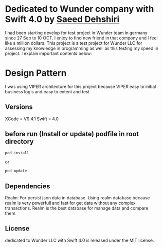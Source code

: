 # Dedicated to Wunder company with Swift 4.0 by [Saeed Dehshiri](https://dehshiri.com)

I had been starting develop for test project in Wunder team in germany since 27 Sep to 10 OCT. I enjoy to find new friend in that compony and I feel like a million dollars. This project is a test project for Wunder LLC for assessing my knowledge in programming as well as this testing my speed in project. I explain important contents below:

# Design Pattern
I was using VIPER architecture for this project because VIPER easy to initial business logis and easy to extent and test.

## Versions

XCode = V9.4.1
Swift = 4.0

## before run (Install or update) podfile in root directory

```bash
pod install
```

or

```bash
pod update
```

## Dependencies

Realm: For persist json data in database. Using realm database because realm is very powerfull and fast for get data without any complex transactions. Realm is the best database for manage data and compare them.

## License

dedicated to Wunder LLC with Swift 4.0 is released under the MIT license.
